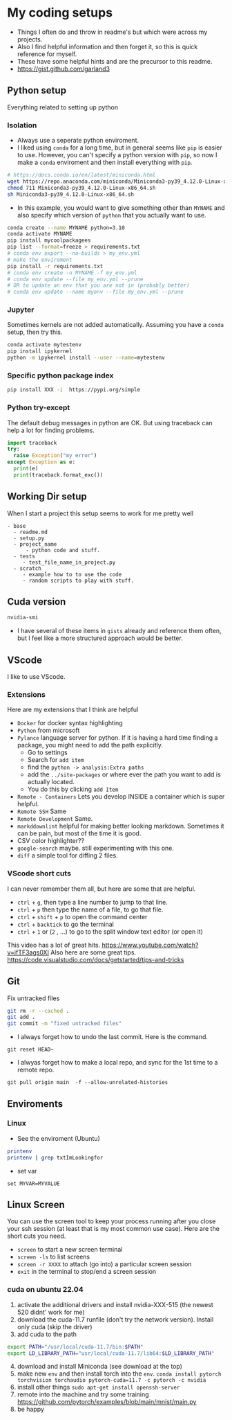 # My coding setups

* Things I often do and throw in readme's but which were across my projects.
* Also I find helpful information and then forget it, so this is quick reference for myself.
* These have some helpful hints and are the precursor to this readme.
* <https://gist.github.com/garland3>

## Python setup

Everything related to setting up python

### Isolation

* Always use a seperate python enviroment.
* I liked using `conda`  for a long time, but in general seems like `pip` is easier to use. However, you can't specify a python version with `pip`, so now I make a `conda` enviroment and then install everything with `pip`.

```bash
# https://docs.conda.io/en/latest/miniconda.html
wget https://repo.anaconda.com/miniconda/Miniconda3-py39_4.12.0-Linux-x86_64.sh
chmod 711 Miniconda3-py39_4.12.0-Linux-x86_64.sh
sh Miniconda3-py39_4.12.0-Linux-x86_64.sh
```


* In this example, you would want to give something other than `MYNAME` and also specify which version of `python` that you actually want to use.

```bash
conda create --name MYNAME python=3.10
conda activate MYNAME
pip install mycoolpackagees
pip list --format=freeze > requirements.txt
# conda env export --no-builds > my_env.yml
# make the enviroment
pip install -r requirements.txt
# conda env create -n MYNAME -f my_env.yml
# conda env update --file my_env.yml --prune
# OR to update an env that you are not in (probably better)
# conda env update --name myenv --file my_env.yml --prune
```

### Jupyter

Sometimes kernels are not added automatically. Assuming you have a `conda` setup, then try this.  

```bash
conda activate mytestenv
pip install ipykernel
python -m ipykernel install --user --name=mytestenv
```

### Specific python package index
```bash
pip install XXX -i  https://pypi.org/simple
```



### Python try-except

The default debug messages in python are OK. But using traceback can help a lot for finding problems.

```python
import traceback
try:
  raise Exception("my error")
except Exception as e:
  print(e)
  print(traceback.format_exc())
```

## Working Dir setup

When I start a project this setup seems to work for me pretty well

```
- base
  - readme.md
  - setup.py
  - project_name
      - python code and stuff. 
  - tests
     - test_file_name_in_project.py
  - scratch
     - example how to to use the code
     - random scripts to play with stuff. 
```

## Cuda version

```bash
nvidia-smi
```

* I have several of these items in `gists` already and reference them often, but I feel like a more structured approach would be better.

## VScode

I like to use VScode.

### Extensions

Here are my extensions that I think are helpful

* `Docker`  for docker syntax highlighting
* `Python` from microsoft
* `Pylance` language server for python. If it is having a hard time finding a package, you might need to add the path explicitly.
  * Go to settings
  * Search for `add item`
  * find the `python -> analysis:Extra paths`
  * add the `../site-packages` or where ever the path you want to add is actually located.
  * You do this by clicking `add Item`
* `Remote - Containers` Lets you develop INSIDE a container which is super helpful.
* `Remote SSH` Same
* `Remote Development` Same.
* `markddownlint` helpful for making better looking markdown. Sometimes it can be  pain, but most of the time it is good.
* CSV color highlighter??
* `google-search` maybe. still experimenting with this one.
* `diff` a simple tool for diffing 2 files.

### VScode short cuts

I can never remember them all, but here are some that are helpful.

* `ctrl` + `g`, then type a line number to jump to that line.
* `ctrl` + `p` then type the name of a file, to go that file.
* `ctrl` +  `shift`  + `p` to open the command center
* `ctrl` + `backtick` to go the terminal
* `ctrl` + `1` or (`2` , ...) to go to the split window text editor (or open it)

This video has a lot of great hits. <https://www.youtube.com/watch?v=ifTF3ags0XI>
Also here are some great tips. <https://code.visualstudio.com/docs/getstarted/tips-and-tricks>

## Git
Fix untracked files
 
 ```bash
git rm -r --cached .    
git add .    
git commit -m "fixed untracked files"    

 ```

* I always forget how to undo the last commit. Here is the command.

 ```
 git reset HEAD~    
 ```
 
 
 
 * I alwyas forget how to make a local repo, and sync for the 1st time to a remote repo. 
 ```
 git pull origin main  -f --allow-unrelated-histories
 ```

## Enviroments

### Linux

* See the enviroment (Ubuntu)

```bash
printenv
printenv | grep txtImLookingfor
```

* set var

```
set MYVAR=MYVALUE
```
 
 
 ## Linux Screen
 You can use the screen tool to keep your process running after you close your ssh session (at least that is my most common use case). Here are the short cuts you need. 
 * `screen` to start a new screen terminal
 * `screen -ls` to list screens
 * `screen -r XXXX` to attach (go into) a particular screen session
 * `exit` in the terminal to stop/end a screen session
<!--  * `ctrl` + `a` then `"` to list all existing screens -->


### cuda on ubuntu 22.04
1. activate the additional drivers and install nvidia-XXX-515 (the newest 520 didnt' work for me)
2. download the cuda-11.7 runfile (don't try the network version). Install only cuda (skip the driver)
3. add cuda to the path
```bash
export PATH="/usr/local/cuda-11.7/bin:$PATH"
export LD_LIBRARY_PATH="usr/local/cuda-11.7/lib64:$LD_LIBRARY_PATH"
```
4. download and install Miniconda (see download at the top)
5. make new `env` and then install torch into the `env`. `conda install pytorch torchvision torchaudio pytorch-cuda=11.7 -c pytorch -c nvidia`
6. install other things `sudo apt-get install openssh-server`
7. remote into the machine and try some training https://github.com/pytorch/examples/blob/main/mnist/main.py
8. be happy
